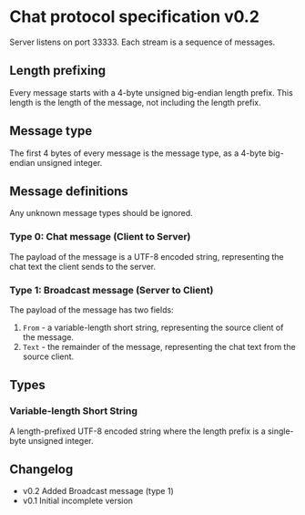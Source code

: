 # Chat protocol specification v0.2

Server listens on port 33333. Each stream is a sequence of messages.

## Length prefixing

Every message starts with a 4-byte unsigned big-endian length prefix. This length is the length of the message, not including the length prefix.

## Message type

The first 4 bytes of every message is the message type, as a 4-byte big-endian unsigned integer.

## Message definitions

Any unknown message types should be ignored.

### Type 0: Chat message (Client to Server)

The payload of the message is a UTF-8 encoded string, representing the chat text the client sends to the server.

### Type 1: Broadcast message (Server to Client)

The payload of the message has two fields:

1. `From` - a variable-length short string, representing the source client of the message.
2. `Text` - the remainder of the message, representing the chat text from the source client.

## Types

### Variable-length Short String

A length-prefixed UTF-8 encoded string where the length prefix is a single-byte unsigned integer.

## Changelog

* v0.2 Added Broadcast message (type 1)
* v0.1 Initial incomplete version